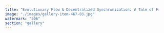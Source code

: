 ```yaml
---
title: "Evolutionary Flow & Decentralized Synchronization: A Tale of Fractal Governance<br /><br />What if governance evolved like life itself?<br /><br />The Human Evolutionary Tree reveals a branching complexity—divergence, adaptation, and emergent optimization. Similarly, the Toroidal Republic embodies a governance model where autonomy loops within loops, mirroring evolution’s decentralized recalibration.<br /><br />Evolution thrives through fluid synchronization, as does decentralized coordination. Neither follows a rigid hierarchy; instead, they refine themselves through recursive feedback, systemic fluidity, and adaptive resonance.<br /><br />In the fractal unfolding of life and governance, sovereignty is not imposed—it emerges. Just as DNA iterates through mutations, decentralized structures recalibrate through collective optimization.<br /><br />This connection isn’t just metaphorical—it’s a systemic truth.<br /><br /><br />#FractalEvolution <br />#ToroidalRepublic <br />#SystemicRecalibration <br />#DecentralizedFlow"
image: "./images/gallery-item-467-03.jpg"
watermark: "506"
section: "gallery"
---
```

